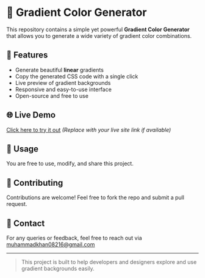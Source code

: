 # 🎨 Gradient Color Generator

This repository contains a simple yet powerful **Gradient Color Generator** that allows you to generate a wide variety of gradient color combinations.

## 🚀 Features

- Generate beautiful **linear** gradients
- Copy the generated CSS code with a single click
- Live preview of gradient backgrounds
- Responsive and easy-to-use interface
- Open-source and free to use

## 🌐 Live Demo

[Click here to try it out](#) *(Replace with your live site link if available)*

## 📂 Usage

You are free to use, modify, and share this project.

## 🤝 Contributing

Contributions are welcome! Feel free to fork the repo and submit a pull request.

## 📧 Contact

For any queries or feedback, feel free to reach out via [muhammadkhan08216@gmail.com](mailto:muhammadkhan08612@gmail.com)

---

> This project is built to help developers and designers explore and use gradient backgrounds easily.
